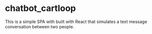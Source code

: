 # chatbot_cartloop
This is a simple SPA with built with React that simulates a text message conversation between two people.
